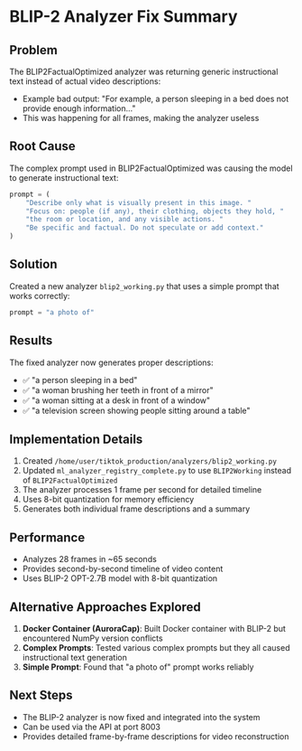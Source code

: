 # BLIP-2 Analyzer Fix Summary

## Problem
The BLIP2FactualOptimized analyzer was returning generic instructional text instead of actual video descriptions:
- Example bad output: "For example, a person sleeping in a bed does not provide enough information..."
- This was happening for all frames, making the analyzer useless

## Root Cause
The complex prompt used in BLIP2FactualOptimized was causing the model to generate instructional text:
```python
prompt = (
    "Describe only what is visually present in this image. "
    "Focus on: people (if any), their clothing, objects they hold, "
    "the room or location, and any visible actions. "
    "Be specific and factual. Do not speculate or add context."
)
```

## Solution
Created a new analyzer `blip2_working.py` that uses a simple prompt that works correctly:
```python
prompt = "a photo of"
```

## Results
The fixed analyzer now generates proper descriptions:
- ✅ "a person sleeping in a bed"
- ✅ "a woman brushing her teeth in front of a mirror"
- ✅ "a woman sitting at a desk in front of a window"
- ✅ "a television screen showing people sitting around a table"

## Implementation Details
1. Created `/home/user/tiktok_production/analyzers/blip2_working.py`
2. Updated `ml_analyzer_registry_complete.py` to use `BLIP2Working` instead of `BLIP2FactualOptimized`
3. The analyzer processes 1 frame per second for detailed timeline
4. Uses 8-bit quantization for memory efficiency
5. Generates both individual frame descriptions and a summary

## Performance
- Analyzes 28 frames in ~65 seconds
- Provides second-by-second timeline of video content
- Uses BLIP-2 OPT-2.7B model with 8-bit quantization

## Alternative Approaches Explored
1. **Docker Container (AuroraCap)**: Built Docker container with BLIP-2 but encountered NumPy version conflicts
2. **Complex Prompts**: Tested various complex prompts but they all caused instructional text generation
3. **Simple Prompt**: Found that "a photo of" prompt works reliably

## Next Steps
- The BLIP-2 analyzer is now fixed and integrated into the system
- Can be used via the API at port 8003
- Provides detailed frame-by-frame descriptions for video reconstruction